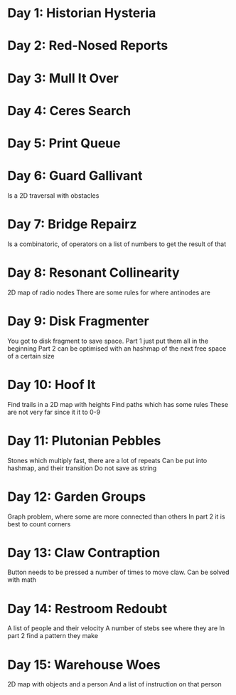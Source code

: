# Day 1: Historian Hysteria
# Day 2: Red-Nosed Reports
# Day 3: Mull It Over
# Day 4: Ceres Search
# Day 5: Print Queue
# Day 6: Guard Gallivant
Is a 2D traversal with obstacles
# Day 7: Bridge Repairz
Is a combinatoric, of operators on a list of numbers to get the result of that

# Day 8: Resonant Collinearity
2D map of radio nodes
There are some rules for where antinodes are 

# Day 9: Disk Fragmenter
You got to disk fragment to save space.
Part 1 just put them all in the beginning
Part 2 can be optimised with an hashmap of the next free space of a certain size

# Day 10: Hoof It
Find trails in a 2D map with heights
Find paths which has some rules
These are not very far since it it to 0-9

# Day 11: Plutonian Pebbles
Stones which multiply fast, there are a lot of repeats
Can be put into hashmap, and their transition
Do not save as string

# Day 12: Garden Groups
Graph problem, where some are more connected than others
In part 2 it is best to count corners

# Day 13: Claw Contraption
Button needs to be pressed a number of times to move claw.
Can be solved with math

# Day 14: Restroom Redoubt
A list of people and their velocity
A number of stebs see where they are
In part 2 find a pattern they make

# Day 15: Warehouse Woes
2D map with objects and a person
And a list of instruction on that person